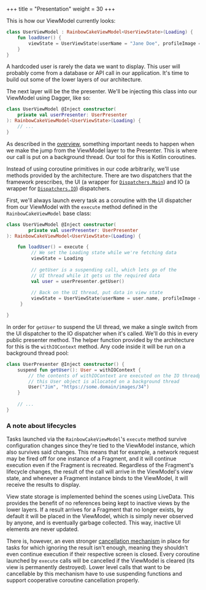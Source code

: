 +++
title = "Presentation"
weight = 30
+++

This is how our ViewModel currently looks:

```kotlin
class UserViewModel : RainbowCakeViewModel<UserViewState>(Loading) {
    fun loadUser() {
        viewState = UserViewState(userName = "Jane Doe", profileImage = null)
    }
}
```

A hardcoded user is rarely the data we want to display. This user will probably come from a database or API call in our application. It's time to build out some of the lower layers of our architecture.

The next layer will be the the presenter. We'll be injecting this class into our ViewModel using Dagger, like so: 

```kotlin
class UserViewModel @Inject constructor(
    private val userPresenter: UserPresenter
): RainbowCakeViewModel<UserViewState>(Loading) {
    // ...
}
```

As described in the [overview](/#overview), something important needs to happen when we make the jump from the ViewModel layer to the Presenter. This is where our call is put on a background thread. Our tool for this is Kotlin coroutines.

Instead of using coroutine primitives in our code arbitrarily, we'll use methods provided by the architecture. There are two dispatchers that the framework prescribes, the UI (a wrapper for [`Dispatchers.Main`](https://kotlin.github.io/kotlinx.coroutines/kotlinx-coroutines-core/kotlinx.coroutines/-dispatchers/-main.html)) and IO (a wrapper for [`Dispatchers.IO`](https://kotlin.github.io/kotlinx.coroutines/kotlinx-coroutines-core/kotlinx.coroutines/-dispatchers/-i-o.html)) dispatchers.

First, we'll always launch every task as a coroutine with the UI dispatcher from our ViewModel with the `execute` method defined in the `RainbowCakeViewModel` base class:

```kotlin
class UserViewModel @Inject constructor(
        private val userPresenter: UserPresenter
): RainbowCakeViewModel<UserViewState>(Loading) {

    fun loadUser() = execute {
         // We set the Loading state while we're fetching data
         viewState = Loading
         
         // getUser is a suspending call, which lets go of the
         // UI thread while it gets us the required data
         val user = userPresenter.getUser()
         
         // Back on the UI thread, put data in view state
         viewState = UserViewState(userName = user.name, profileImage = user.image)
     }

}
```

In order for `getUser` to suspend the UI thread, we make a single switch from the UI dispatcher to the IO dispatcher when it's called. We'll do this in every public presenter method. The helper function provided by the architecture for this is the `withIOContext`  method. Any code inside it will be run on a background thread pool:

```kotlin
class UserPresenter @Inject constructor() {
    suspend fun getUser(): User = withIOContext { 
        // the contents of withIOContext are executed on the IO threadpool
        // this User object is allocated on a background thread
        User("Jim", "https://some.domain/images/34")
    }
    
    // ...
}
```

### A note about lifecycles

Tasks launched via the `RainbowCakeViewModel`'s `execute` method survive configuration changes since they're tied to the ViewModel instance, which also survives said changes. This means that for example, a network request may be fired off for one instance of a Fragment, and it will continue execution even if the Fragment is recreated. Regardless of the Fragment's lifecycle changes, the result of the call will arrive in the ViewModel's view state, and whenever a Fragment instance binds to the ViewModel, it will receive the results to display. 

View state storage is implemented behind the scenes using LiveData. This provides the benefit of no references being kept to inactive views by the lower layers. If a result arrives for a Fragment that no longer exists, by default it will be placed in the ViewModel, which is simply never observed by anyone, and is eventually garbage collected. This way, inactive UI elements are never updated.

There is, however, an even stronger [cancellation mechanism](/implementation/job-cancellation/) in place for tasks for which ignoring the result isn't enough, meaning they shouldn't even continue execution if their respective screen is closed. Every coroutine launched by `execute` calls will be cancelled if the ViewModel is cleared (its view is permanently destroyed). Lower level calls that want to be cancellable by this mechanism have to use suspending functions and support cooperative coroutine cancellation properly.
